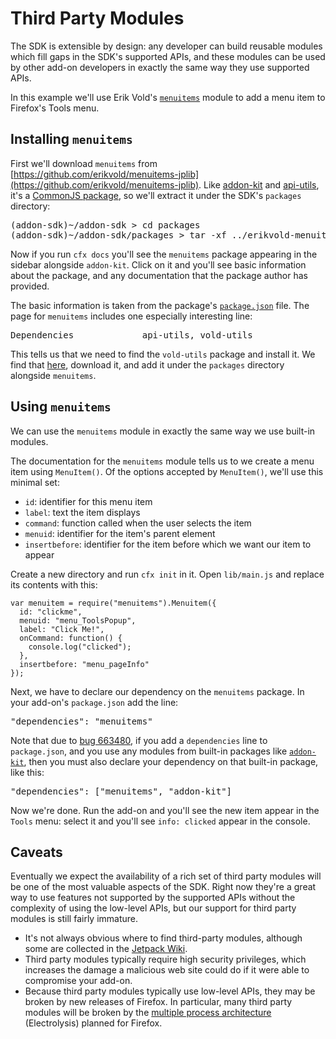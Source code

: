 # Third Party Modules #

The SDK is extensible by design: any developer can build reusable modules
which fill gaps in the SDK's supported APIs, and these modules can be used
by other add-on developers in exactly the same way they use supported APIs.

In this example we'll use Erik Vold's
[`menuitems`](https://github.com/erikvold/menuitems-jplib) module to add a menu
item to Firefox's Tools menu.

## Installing `menuitems` ##

First we'll download `menuitems` from
[https://github.com/erikvold/menuitems-jplib](https://github.com/erikvold/menuitems-jplib). Like [addon-kit](packages/addon-kit/addon-kit.html) and
[api-utils](packages/api-utils/api-utils.html), it's a
[CommonJS package](dev-guide/addon-development/commonjs.html),
so we'll extract it under the SDK's `packages` directory:

<pre>
(addon-sdk)~/addon-sdk > cd packages
(addon-sdk)~/addon-sdk/packages > tar -xf ../erikvold-menuitems-jplib-d80630c.zip
</pre>

Now if you run `cfx docs` you'll see the `menuitems` package appearing
in the sidebar alongside `addon-kit`. Click on it and you'll see basic
information about the package, and any documentation that the package
author has provided.

The basic information is taken from the package's
[`package.json`](dev-guide/addon-development/package-spec.html) file. The page
for `menuitems` includes one especially interesting line:

<pre>
Dependencies             api-utils, vold-utils
</pre>

This tells us that we need to find the `vold-utils` package and install it.
We find that [here](https://github.com/erikvold/vold-utils-jplib),
download it, and add it under the `packages` directory alongside `menuitems`.

## Using `menuitems` ##

We can use the `menuitems` module in exactly the same way we use built-in
modules.

The documentation for the `menuitems` module tells us to we create a menu
item using `MenuItem()`. Of the options accepted by `MenuItem()`, we'll use
this minimal set:

* `id`: identifier for this menu item
* `label`: text the item displays
* `command`: function called when the user selects the item
* `menuid`: identifier for the item's parent element
* `insertbefore`: identifier for the item before which we want our item to
appear

Create a new directory and run `cfx init` in it. Open `lib/main.js` and
replace its contents with this:

    var menuitem = require("menuitems").Menuitem({
      id: "clickme",
      menuid: "menu_ToolsPopup",
      label: "Click Me!",
      onCommand: function() {
        console.log("clicked");
      },
      insertbefore: "menu_pageInfo"
    });

Next, we have to declare our dependency on the `menuitems` package.
In your add-on's `package.json` add the line:

<pre>
"dependencies": "menuitems"
</pre>

Note that due to
[bug 663480](https://bugzilla.mozilla.org/show_bug.cgi?id=663480), if you
add a `dependencies` line to `package.json`, and you use any modules from
built-in packages like [`addon-kit`](packages/addon-kit/addon-kit.html), then
you must also declare your dependency on that built-in package, like this:

<pre>
"dependencies": ["menuitems", "addon-kit"]
</pre>

Now we're done. Run the add-on and you'll see the new item appear in the
`Tools` menu: select it and you'll see `info: clicked` appear in the
console.

## Caveats ##

Eventually we expect the availability of a rich set of third party modules
will be one of the most valuable aspects of the SDK. Right now they're a great
way to use features not supported by the supported APIs without the
complexity of using the low-level APIs, but our support for third party
modules is still fairly immature.

* It's not always obvious where to find third-party modules, although some
are collected in the [Jetpack Wiki](https://wiki.mozilla.org/Jetpack/Modules).
* Third party modules typically require high security privileges, which
increases the damage a malicious web site could do if it were able to
compromise your add-on.
* Because third party modules typically use low-level APIs, they may be broken
by new releases of Firefox. In particular, many third party modules will be
broken by the
[multiple process architecture](https://wiki.mozilla.org/Electrolysis/Firefox)
(Electrolysis) planned for Firefox.
